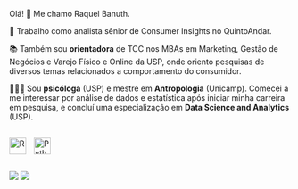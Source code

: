 Olá! 👋 
Me chamo Raquel Banuth.

🏡 Trabalho como analista sênior de Consumer Insights no QuintoAndar.

📚 Também sou **orientadora** de TCC nos MBAs em Marketing, Gestão de Negócios e Varejo Físico e Online da USP, onde oriento pesquisas de diversos temas relacionados a comportamento do consumidor.

👩🏻‍🎓 Sou **psicóloga** (USP) e mestre em **Antropologia** (Unicamp). Comecei a me interessar por análise de dados e estatística após iniciar minha carreira em pesquisa, e concluí uma especialização em **Data Science and Analytics** (USP).



##

<img 
    align="middle" 
    alt="R"
    title="r" 
    width="30px" 
    style="padding-right: 10px;" 
    src="https://cdn.jsdelivr.net/gh/devicons/devicon@latest/icons/r/r-original.svg" 
/>
<img 
    align="middle" 
    alt="Python" 
    title="Python"
    width="30px" 
    style="padding-right: 10px;" 
    src="https://cdn.jsdelivr.net/gh/devicons/devicon@latest/icons/python/python-original.svg"
 />

##


<div>
<a href = "mailto:raquel.fbanuth@gmail.com"><img src="https://img.shields.io/badge/Gmail-D14836?style=for-the-badge&logo=gmail&logoColor=white" target="_blank"></a>
<a href="https://www.linkedin.com/in/raquel-de-freitas-banuth-302293182/" target="_blank"><img src="https://img.shields.io/badge/-LinkedIn-%230077B5?style=for-the-badge&logo=linkedin&logoColor=white" target="_blank"></a> 
</div>
